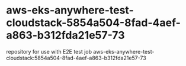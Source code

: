 # aws-eks-anywhere-test-cloudstack-5854a504-8fad-4aef-a863-b312fda21e57-73
repository for use with E2E test job aws-eks-anywhere-test-cloudstack:5854a504-8fad-4aef-a863-b312fda21e57-73
